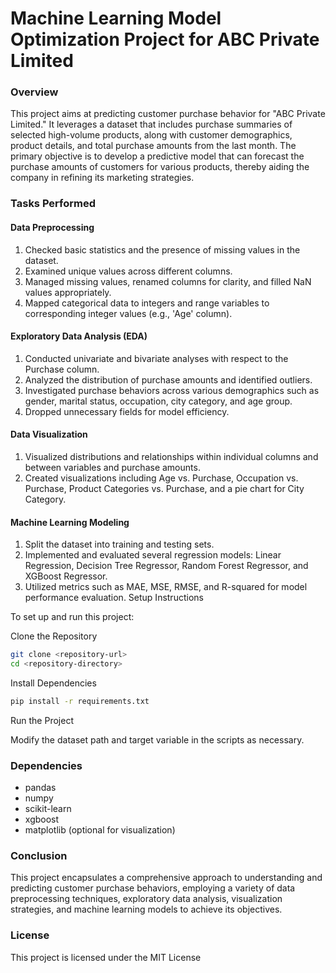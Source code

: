 # Machine Learning Model Optimization Project for ABC Private Limited

### Overview

This project aims at predicting customer purchase behavior for "ABC Private Limited." It leverages a dataset that includes purchase summaries of selected high-volume products, along with customer demographics, product details, and total purchase amounts from the last month. The primary objective is to develop a predictive model that can forecast the purchase amounts of customers for various products, thereby aiding the company in refining its marketing strategies.

### Tasks Performed

#### Data Preprocessing
1. Checked basic statistics and the presence of missing values in the dataset.
2. Examined unique values across different columns.
3. Managed missing values, renamed columns for clarity, and filled NaN values appropriately.
4. Mapped categorical data to integers and range variables to corresponding integer values (e.g., 'Age' column).

#### Exploratory Data Analysis (EDA)
1. Conducted univariate and bivariate analyses with respect to the Purchase column.
2. Analyzed the distribution of purchase amounts and identified outliers.
3. Investigated purchase behaviors across various demographics such as gender, marital status, occupation, city category, and age group.
4. Dropped unnecessary fields for model efficiency.

#### Data Visualization
1. Visualized distributions and relationships within individual columns and between variables and purchase amounts.
2. Created visualizations including Age vs. Purchase, Occupation vs. Purchase, Product Categories vs. Purchase, and a pie chart for City Category.

#### Machine Learning Modeling
1. Split the dataset into training and testing sets.
2. Implemented and evaluated several regression models: Linear Regression, Decision Tree Regressor, Random Forest Regressor, and XGBoost Regressor.
3. Utilized metrics such as MAE, MSE, RMSE, and R-squared for model performance evaluation.
Setup Instructions

To set up and run this project:

Clone the Repository
```bash
git clone <repository-url>
cd <repository-directory>
```
Install Dependencies
```bash
pip install -r requirements.txt
```
Run the Project

Modify the dataset path and target variable in the scripts as necessary.

### Dependencies

- pandas
- numpy
- scikit-learn
- xgboost
- matplotlib (optional for visualization)

### Conclusion

This project encapsulates a comprehensive approach to understanding and predicting customer purchase behaviors, employing a variety of data preprocessing techniques, exploratory data analysis, visualization strategies, and machine learning models to achieve its objectives.

### License

This project is licensed under the MIT License 
